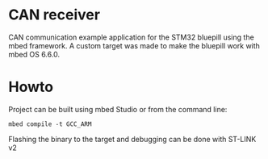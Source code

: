 # CAN receiver

CAN communication example application for the STM32 bluepill using the mbed framework. A custom target was made to make the bluepill work with mbed OS 6.6.0.

# Howto

Project can be built using mbed Studio or from the command line:

`mbed compile -t GCC_ARM`

Flashing the binary to the target and debugging can be done with ST-LINK v2
